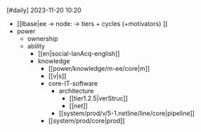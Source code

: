 [#daily]
2023-11-20
10:20

- [[lbase|ee -> node: -> tiers + cycles (+motivators) ]]
- power
	- ownership
	- ability
		- [[en|social-lanAcq-english]]
		- knowledge
			- [[power/knowledge/m-ee/core|m]]
			- [[v|s]]
			- core-IT-software
				- architecture
					- [[tier1.2.5|verStruc]]
					- [[net]]
				- [[system/prod/v/5-1.netline/line/core|pipeline]]
			- [[system/prod/core|prod]]
